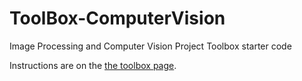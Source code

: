 # ToolBox-ComputerVision

Image Processing and Computer Vision Project Toolbox starter code

Instructions are on the [the toolbox page](https://toolboxes.olin.build/image-processing/).
